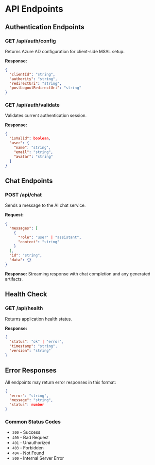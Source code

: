 # API Endpoints

## Authentication Endpoints

### GET /api/auth/config
Returns Azure AD configuration for client-side MSAL setup.

**Response:**
```json
{
  "clientId": "string",
  "authority": "string", 
  "redirectUri": "string",
  "postLogoutRedirectUri": "string"
}
```

### GET /api/auth/validate
Validates current authentication session.

**Response:**
```json
{
  "isValid": boolean,
  "user": {
    "name": "string",
    "email": "string",
    "avatar": "string"
  }
}
```

## Chat Endpoints

### POST /api/chat
Sends a message to the AI chat service.

**Request:**
```json
{
  "messages": [
    {
      "role": "user" | "assistant",
      "content": "string"
    }
  ],
  "id": "string",
  "data": {}
}
```

**Response:**
Streaming response with chat completion and any generated artifacts.

## Health Check

### GET /api/health
Returns application health status.

**Response:**
```json
{
  "status": "ok" | "error",
  "timestamp": "string",
  "version": "string"
}
```

## Error Responses

All endpoints may return error responses in this format:

```json
{
  "error": "string",
  "message": "string", 
  "status": number
}
```

### Common Status Codes
- `200` - Success
- `400` - Bad Request
- `401` - Unauthorized
- `403` - Forbidden
- `404` - Not Found
- `500` - Internal Server Error
